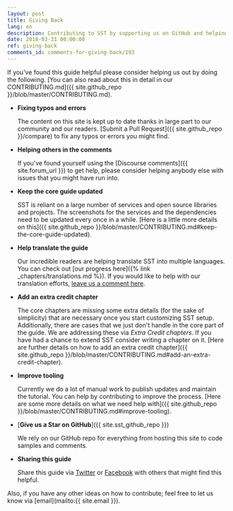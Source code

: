 ```yaml
---
layout: post
title: Giving Back
lang: en
description: Contributing to SST by supporting us on GitHub and helping keep the content up to date.
date: 2018-03-31 00:00:00
ref: giving-back
comments_id: comments-for-giving-back/193
---
```


If you've found this guide helpful please consider helping us out by doing the following. [You can also read about this in detail in our CONTRIBUTING.md]({{ site.github_repo }}/blob/master/CONTRIBUTING.md).

- **Fixing typos and errors**

  The content on this site is kept up to date thanks in large part to our community and our readers. [Submit a Pull Request]({{ site.github_repo }}/compare) to fix any typos or errors you might find.

- **Helping others in the comments**

  If you've found yourself using the [Discourse comments]({{ site.forum_url }}) to get help, please consider helping anybody else with issues that you might have run into.

- **Keep the core guide updated**

  SST is reliant on a large number of services and open source libraries and projects. The screenshots for the services and the dependencies need to be updated every once in a while. [Here is a little more details on this]({{ site.github_repo }}/blob/master/CONTRIBUTING.md#keep-the-core-guide-updated).

- **Help translate the guide**

  Our incredible readers are helping translate SST into multiple languages. You can check out [our progress here]({% link _chapters/translations.md %}). If you would like to help with our translation efforts, [leave us a comment here](https://discourse.sst.dev/t/help-us-translate-serverless-stack/596/15).

- **Add an extra credit chapter**

  The core chapters are missing some extra details (for the sake of simplicity) that are necessary once you start customizing SST setup. Additionally, there are cases that we just don't handle in the core part of the guide. We are addressing these via *Extra Credit chapters*. If you have had a chance to extend SST consider writing a chapter on it. [Here are further details on how to add an extra credit chapter]({{ site.github_repo }}/blob/master/CONTRIBUTING.md#add-an-extra-credit-chapter).

- **Improve tooling**

  Currently we do a lot of manual work to publish updates and maintain the tutorial. You can help by contributing to improve the process. [Here are some more details on what we need help with]({{ site.github_repo }}/blob/master/CONTRIBUTING.md#improve-tooling).

- [**Give us a Star on GitHub**]({{ site.sst_github_repo }})

  We rely on our GitHub repo for everything from hosting this site to code samples and comments.

- **Sharing this guide**

  Share this guide via <a href="https://twitter.com/intent/tweet?text={{ site.title }}&url={{ site.url }}" target="_blank">Twitter</a> or <a href="https://www.facebook.com/sharer/sharer.php?u={{ site.url }}&p[title]={{ site.title }}" target="_blank">Facebook</a> with others that might find this helpful.

Also, if you have any other ideas on how to contribute; feel free to let us know via [email](mailto:{{ site.email }}).
